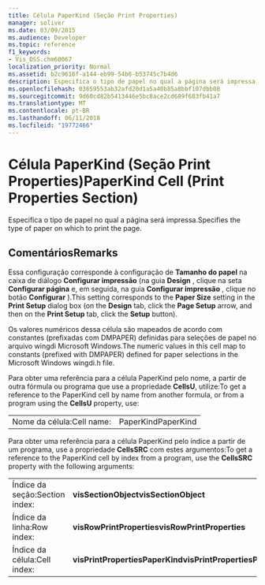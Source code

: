```yaml
---
title: Célula PaperKind (Seção Print Properties)
manager: soliver
ms.date: 03/09/2015
ms.audience: Developer
ms.topic: reference
f1_keywords:
- Vis_DSS.chm60067
localization_priority: Normal
ms.assetid: b2c9616f-a144-eb99-54b6-b53745c7b4d6
description: Especifica o tipo de papel no qual a página será impressa.
ms.openlocfilehash: 03659553ab32afd20d1a5a40b85a8bbf107dbb08
ms.sourcegitcommit: 9d60cd82b5413446e5bc8ace2cd689f683fb41a7
ms.translationtype: MT
ms.contentlocale: pt-BR
ms.lasthandoff: 06/11/2018
ms.locfileid: "19772466"
---
```

# <a name="paperkind-cell-print-properties-section"></a><span data-ttu-id="b28d4-103">Célula PaperKind (Seção Print Properties)</span><span class="sxs-lookup"><span data-stu-id="b28d4-103">PaperKind Cell (Print Properties Section)</span></span>

<span data-ttu-id="b28d4-104">Especifica o tipo de papel no qual a página será impressa.</span><span class="sxs-lookup"><span data-stu-id="b28d4-104">Specifies the type of paper on which to print the page.</span></span>
  
## <a name="remarks"></a><span data-ttu-id="b28d4-105">Comentários</span><span class="sxs-lookup"><span data-stu-id="b28d4-105">Remarks</span></span>

<span data-ttu-id="b28d4-106">Essa configuração corresponde à configuração de **Tamanho do papel** na caixa de diálogo **Configurar impressão** (na guia **Design** , clique na seta **Configurar página** e, em seguida, na guia **Configurar impressão** , clique no botão **Configurar** ).</span><span class="sxs-lookup"><span data-stu-id="b28d4-106">This setting corresponds to the **Paper Size** setting in the **Print Setup** dialog box (on the **Design** tab, click the **Page Setup** arrow, and then on the **Print Setup** tab, click the **Setup** button).</span></span> 
  
<span data-ttu-id="b28d4-107">Os valores numéricos dessa célula são mapeados de acordo com constantes (prefixadas com DMPAPER) definidas para seleções de papel no arquivo wingdi Microsoft Windows.</span><span class="sxs-lookup"><span data-stu-id="b28d4-107">The numeric values in this cell map to constants (prefixed with DMPAPER) defined for paper selections in the Microsoft Windows wingdi.h file.</span></span> 
  
<span data-ttu-id="b28d4-108">Para obter uma referência para a célula PaperKind pelo nome, a partir de outra fórmula ou programa que use a propriedade **CellsU**, utilize:</span><span class="sxs-lookup"><span data-stu-id="b28d4-108">To get a reference to the PaperKind cell by name from another formula, or from a program using the **CellsU** property, use:</span></span> 
  
|||
|:-----|:-----|
|<span data-ttu-id="b28d4-109">Nome da célula:</span><span class="sxs-lookup"><span data-stu-id="b28d4-109">Cell name:</span></span>  <br/> |<span data-ttu-id="b28d4-110">PaperKind</span><span class="sxs-lookup"><span data-stu-id="b28d4-110">PaperKind</span></span>  <br/> |
   
<span data-ttu-id="b28d4-111">Para obter uma referência para a célula PaperKind pelo índice a partir de um programa, use a propriedade **CellsSRC** com estes argumentos:</span><span class="sxs-lookup"><span data-stu-id="b28d4-111">To get a reference to the PaperKind cell by index from a program, use the **CellsSRC** property with the following arguments:</span></span> 
  
|||
|:-----|:-----|
|<span data-ttu-id="b28d4-112">Índice da seção:</span><span class="sxs-lookup"><span data-stu-id="b28d4-112">Section index:</span></span>  <br/> |<span data-ttu-id="b28d4-113">**visSectionObject**</span><span class="sxs-lookup"><span data-stu-id="b28d4-113">**visSectionObject**</span></span> <br/> |
|<span data-ttu-id="b28d4-114">Índice da linha:</span><span class="sxs-lookup"><span data-stu-id="b28d4-114">Row index:</span></span>  <br/> |<span data-ttu-id="b28d4-115">**visRowPrintProperties**</span><span class="sxs-lookup"><span data-stu-id="b28d4-115">**visRowPrintProperties**</span></span> <br/> |
|<span data-ttu-id="b28d4-116">Índice da célula:</span><span class="sxs-lookup"><span data-stu-id="b28d4-116">Cell index:</span></span>  <br/> |<span data-ttu-id="b28d4-117">**visPrintPropertiesPaperKind**</span><span class="sxs-lookup"><span data-stu-id="b28d4-117">**visPrintPropertiesPaperKind**</span></span> <br/> |
   


